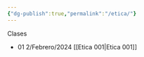 ```yaml
---
{"dg-publish":true,"permalink":"/etica/"}
---
```


Clases 
- 01 2/Febrero/2024 [[Etica 001\|Etica 001]]